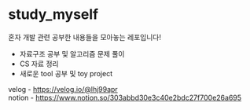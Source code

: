 # study_myself
혼자 개발 관련 공부한 내용들을 모아놓는 레포입니다!
- 자료구조 공부 및 알고리즘 문제 풀이
- CS 자료 정리 
- 새로운 tool 공부 및 toy project 


velog - https://velog.io/@lhj99apr   
notion - https://www.notion.so/303abbd30e3c40e2bdc27f700e26a695
